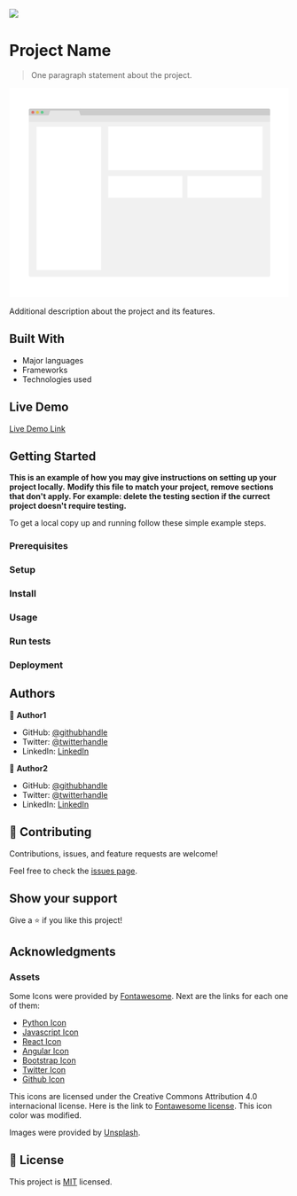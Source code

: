 ![](https://img.shields.io/badge/Microverse-blueviolet)

# Project Name

> One paragraph statement about the project.

![screenshot](./app_screenshot.png)

Additional description about the project and its features.

## Built With

- Major languages
- Frameworks
- Technologies used

## Live Demo

[Live Demo Link](https://livedemo.com)


## Getting Started

**This is an example of how you may give instructions on setting up your project locally.**
**Modify this file to match your project, remove sections that don't apply. For example: delete the testing section if the currect project doesn't require testing.**


To get a local copy up and running follow these simple example steps.

### Prerequisites

### Setup

### Install

### Usage

### Run tests

### Deployment



## Authors

👤 **Author1**

- GitHub: [@githubhandle](https://github.com/githubhandle)
- Twitter: [@twitterhandle](https://twitter.com/twitterhandle)
- LinkedIn: [LinkedIn](https://linkedin.com/in/linkedinhandle)

👤 **Author2**

- GitHub: [@githubhandle](https://github.com/githubhandle)
- Twitter: [@twitterhandle](https://twitter.com/twitterhandle)
- LinkedIn: [LinkedIn](https://linkedin.com/in/linkedinhandle)

## 🤝 Contributing

Contributions, issues, and feature requests are welcome!

Feel free to check the [issues page](../../issues/).

## Show your support

Give a ⭐️ if you like this project!

## Acknowledgments

### Assets

Some Icons were provided by [Fontawesome](fontawesome.com). Next are the links for each one of them:

- [Python Icon](https://fontawesome.com/v5.15/icons/python?style=brands)
- [Javascript Icon](https://fontawesome.com/v5.15/icons/js?style=brands)
- [React Icon](https://fontawesome.com/v5.15/icons/react?style=brands)
- [Angular Icon](https://fontawesome.com/v5.15/icons/angular?style=brands)
- [Bootstrap Icon](https://fontawesome.com/v5.15/icons/bootstrap?style=brands)
- [Twitter Icon](https://fontawesome.com/v5.15/icons/twitter?style=brands)
- [Github Icon](https://fontawesome.com/v5.15/icons/github?style=brands)

This icons are licensed under the Creative Commons Attribution 4.0 internacional license. Here is the link to [Fontawesome license](https://fontawesome.com/license).
This icon color was modified.

Images were provided by [Unsplash](https://unsplash.com/).

## 📝 License

This project is [MIT](./MIT.md) licensed.
